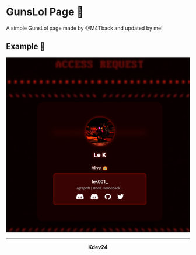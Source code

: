 # GunsLol Page 🔫

A simple GunsLol page made by @M4Tback and updated by me!

## Example 🎨

![image](image.png)

---

<div align='center'><b>Kdev24</b></div>

